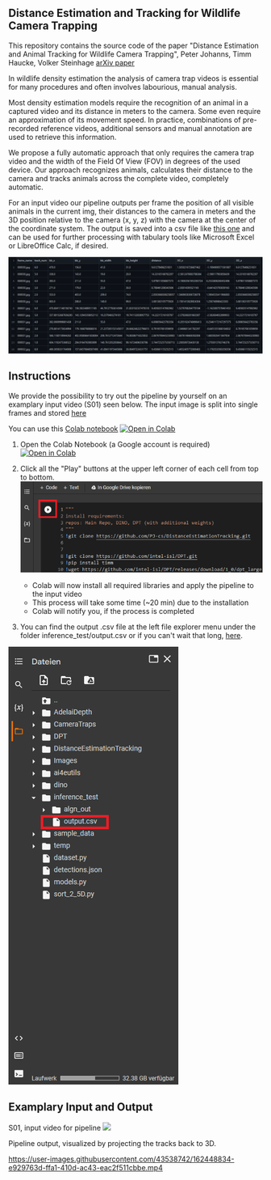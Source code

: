 ## Distance Estimation and Tracking for Wildlife Camera Trapping
This repository contains the source code of the paper "Distance Estimation and Animal Tracking for Wildlife Camera Trapping", Peter Johanns, Timm Haucke, Volker Steinhage [arXiv paper](https://arxiv.org/abs/2202.04613)

In wildlife density estimation the analysis of camera trap videos is essential for many procedures and often involves labourious, manual analysis.

Most density estimation models require the recognition of an animal in a captured video and its distance in meters to the camera. Some even require an approximation of its movement speed. In practice, combinations of pre-recorded reference videos, additional sensors and manual annotation are used to retrieve this information. 

We propose a fully automatic approach that only requires the camera trap video and the width of the Field Of View (FOV) in degrees of the used device. Our approach recognizes animals, calculates their distance to the camera and tracks animals across the complete video, completely automatic.

For an input video our pipeline outputs per frame the position of all visible animals in the current img, their distances to the camera in meters and the 3D position relative to the camera (x, y, z) with the camera at the center of the coordinate system. The output is saved into a csv file like [this one](S01_output/output.csv) and can be used for further processing with tabulary tools like Microsoft Excel or LibreOffice Calc, if desired.  

![Alt text](visualization/output_preview.png)

## Instructions
We provide the possibility to try out the pipeline by yourself on an examplary input video (S01) seen below. The input image is split into single frames and stored [here](S01_color.zip)

You can use this [Colab notebook](https://github.com/PJ-cs/DistanceEstimationTracking/blob/main/DemoDistanceEstimationTracking.ipynb) <a href="https://colab.research.google.com/github/PJ-cs/DistanceEstimationTracking/blob/main/DemoDistanceEstimationTracking.ipynb">  <img src="https://colab.research.google.com/assets/colab-badge.svg" alt="Open in Colab"/></a> 

1. Open the Colab Notebook (a Google account is required) <a href="https://colab.research.google.com/github/PJ-cs/DistanceEstimationTracking/blob/main/DemoDistanceEstimationTracking.ipynb">  <img src="https://colab.research.google.com/assets/colab-badge.svg" alt="Open in Colab"/></a> 

2. Click all the "Play" buttons at the upper left corner of each cell from top to bottom.
![Alt text](visualization/instructions_play_button.png)
   - Colab will now install all required libraries and apply the pipeline to the input video
   - This process will take some time (~20 min) due to the installation
   - Colab will notify you, if the process is completed

3. You can find the output .csv file at the left file explorer menu under the folder inference_test/output.csv or if you can't wait that long, [here](S01_output/output.csv).

![Alt text](visualization/instructions_save_path.png)

## Examplary Input and Output
S01, input video for pipeline
![](visualization/color_scene_live.gif)

Pipeline output, visualized by projecting the tracks back to 3D.

https://user-images.githubusercontent.com/43538742/162448834-e929763d-ffa1-410d-ac43-eac2f511cbbe.mp4

